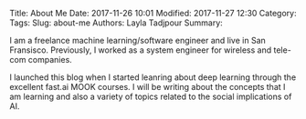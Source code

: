 Title: About Me
Date: 2017-11-26 10:01
Modified: 2017-11-27 12:30
Category: 
Tags: 
Slug: about-me
Authors: Layla Tadjpour
Summary: 

I am a freelance machine learning/software engineer and live in San Fransisco. 
Previously, I worked as a system engineer for wireless and tele-com companies. 

I launched this blog when I started leanring about deep learning through the excellent fast.ai MOOK courses. I will be writing about the concepts that I am learning and also a variety of topics related to the social implications of AI. 